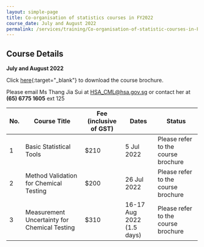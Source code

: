```yaml
---
layout: simple-page
title: Co-organisation of statistics courses in FY2022
course_date: July and August 2022
permalink: /services/training/Co-organisation-of-statistic-courses-in-FY2022
---
```


## Course Details
**July and August 2022**

Click [here](/files/registration-forms/Course-brochure-2021.pdf){:target="_blank"} to download the course brochure.
 
Please email Ms Thang Jia Sui at <HSA_CML@hsa.gov.sg> or contact her at **(65) 6775 1605** ext 125


| No. | Course Title | Fee (inclusive of GST) |  Dates | Status |
|-----|--------------|------------------------|--------|--------|
| 1 | Basic Statistical Tools | $210 | 5 Jul 2022 | Please refer to the course brochure |
| 2 | Method Validation for Chemical Testing | $200 | 26 Jul 2022 | Please refer to the course brochure |
| 3 | Measurement Uncertainty for Chemical Testing | $310 | 16-17 Aug 2022  (1.5 days) | Please refer to the course brochure |

